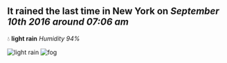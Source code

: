 ## It rained the last time in New York on *September 10th 2016 around 07:06 am*
💧  **light rain** *Humidity 94%*

![light rain](http://openweathermap.org/img/w/10d.png) ![fog](http://openweathermap.org/img/w/50d.png)
